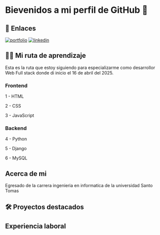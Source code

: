 # Bievenidos a mi perfil de GitHub 👋

## 🔗 Enlaces
[![portfolio](https://img.shields.io/badge/my_portfolio-000?style=for-the-badge&logo=ko-fi&logoColor=white)]()
[![linkedin](https://img.shields.io/badge/linkedin-0A66C2?style=for-the-badge&logo=linkedin&logoColor=white)](https://www.linkedin.com/in/alejandro-arevalo-erices/)

## 🧑‍💻 Mi ruta de aprendizaje
Esta es la ruta que estoy siguiendo para especializarme como desarrollor Web Full stack donde di inicio el 16 de abril del 2025.

### Frontend

1 - HTML

2 - CSS

3 - JavaScript

### Backend

4 - Python

5 - Django

6 - MySQL

## Acerca de mi

Egresado de la carrera ingenieria en informatica de la universidad Santo Tomas

## 🛠️ Proyectos destacados

## Experiencia laboral
